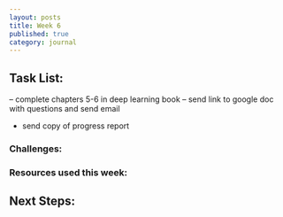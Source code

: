 ```yaml
---
layout: posts
title: Week 6
published: true
category: journal
---
```

## Task List:
– complete chapters 5-6 in deep learning book
– send link to google doc with questions and send email 
- send copy of progress report

### Challenges:

### Resources used this week:




## Next Steps: